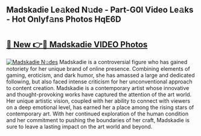 ## Madskadie Le𝚊ked N𝚞de - Part-G0l Video Le𝚊ks - Hot Onlyf𝚊ns Photos HqE6D

# <h2><a href="http://ab86629.deff.icu/?id=Madskadie">🔗 New 👉🔴 Madskadie VIDEO Photos</a></h2>

[![Madskadie N𝚞des](https://i.imgur.com/rIISA9y.gif)](http://ab86629.deff.icu/?id=Madskadie)
Madskadie is a controversial figure who has gained notoriety for her unique brand of online presence. Combining elements of gaming, eroticism, and dark humor, she has amassed a large and dedicated following, but also faced intense criticism for her unconventional approach to content creation. Madskadie is a contemporary artist whose innovative and thought-provoking works have captured the attention of the art world. Her unique artistic vision, coupled with her ability to connect with viewers on a deep emotional level, has earned her a place among the rising stars of contemporary art. With her continued exploration of the human condition and her commitment to pushing the boundaries of her craft, Madskadie is sure to leave a lasting impact on the art world and beyond.
